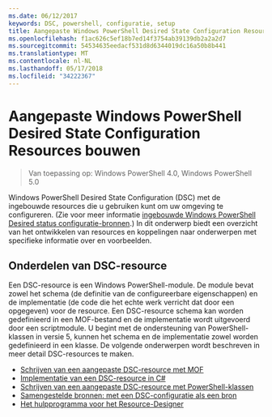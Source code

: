 ```yaml
---
ms.date: 06/12/2017
keywords: DSC, powershell, configuratie, setup
title: Aangepaste Windows PowerShell Desired State Configuration Resources bouwen
ms.openlocfilehash: f1ac626c5ef18b7ed14f3754ab39139db2a2a2d7
ms.sourcegitcommit: 54534635eedacf531d8d6344019dc16a50b8b441
ms.translationtype: MT
ms.contentlocale: nl-NL
ms.lasthandoff: 05/17/2018
ms.locfileid: "34222367"
---
```

# <a name="build-custom-windows-powershell-desired-state-configuration-resources"></a>Aangepaste Windows PowerShell Desired State Configuration Resources bouwen

> Van toepassing op: Windows PowerShell 4.0, Windows PowerShell 5.0

Windows PowerShell Desired State Configuration (DSC) met de ingebouwde resources die u gebruiken kunt om uw omgeving te configureren. (Zie voor meer informatie [ingebouwde Windows PowerShell Desired status configuratie-bronnen](builtInResource.md).) In dit onderwerp biedt een overzicht van het ontwikkelen van resources en koppelingen naar onderwerpen met specifieke informatie over en voorbeelden.

## <a name="dsc-resource-components"></a>Onderdelen van DSC-resource

Een DSC-resource is een Windows PowerShell-module. De module bevat zowel het schema (de definitie van de configureerbare eigenschappen) en de implementatie (de code die het echte werk verricht dat door een opgegeven) voor de resource. Een DSC-resource schema kan worden gedefinieerd in een MOF-bestand en de implementatie wordt uitgevoerd door een scriptmodule. U begint met de ondersteuning van PowerShell-klassen in versie 5, kunnen het schema en de implementatie zowel worden gedefinieerd in een klasse. De volgende onderwerpen wordt beschreven in meer detail DSC-resources te maken.

* [Schrijven van een aangepaste DSC-resource met MOF](authoringResourceMOF.md)
* [Implementatie van een DSC-resource in C#](authoringResourceMofCS.md)
* [Schrijven van een aangepaste DSC-resource met PowerShell-klassen](authoringResourceClass.md)
* [Samengestelde bronnen: met een DSC-configuratie als een bron](authoringResourceComposite.md)
* [Het hulpprogramma voor het Resource-Designer](authoringResourceMofDesigner.md)